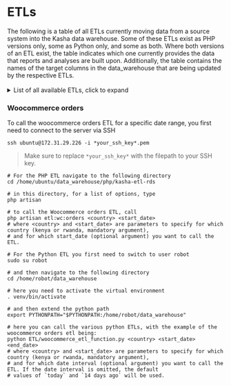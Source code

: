 # ETLs

<aside class="notice">
The following is a table of all ETLs currently moving data from a source system into the Kasha data warehouse.
Some of these ETLs exist as PHP versions only, some as Python only, and some as both.
Where both versions of an ETL exist, the table indicates which one currently provides the data that reports and analyses are built upon.
Additionally, the table contains the names of the target columns in the data_warehouse that are being updated by the respective ETLs.
</aside>
<br>
<details>
<summary>List of all available ETLs, click to expand</summary>

| **source system for the ETL**   | **PHP ETL available** | **Python ETL available**  | **reporting source**  | **SQL tables**
|---------------------------------|-----------------------|---------------------------|-----------------------|----------------|
| Woocommerce             | TRUE  | TRUE | PHP    | <html><body><ul><li>PHP</li><ul><li>KASHA_DWH.woocommerce_orders</li><li>KASHA_DWH.woocommerce_order_line_items</li><li>KASHA_DWH.woocommerce_order_shipings</li><li>KASHA_DWH.woocommerce_order_refunds</li><li>KASHA_DWH.woocommerce_order_fees</li><li>KASHA_DWH.woocommerce_product_categories</li></ul><li>Python</li><ul><li>KASHA_DWH.python_woocommerce_orders</li><li>KASHA_DWH.python_woocommerce_order_meta_data</li><li>KASHA_DWH.python_woocommerce_order_line_items</li><li>KASHA_DWH.python_woocommerce_order_shiping_lines</li><li>KASHA_DWH.python_woocommerce_order_fee_lines</li><li>KASHA_DWH.python_woocommerce_order_refunds</li><li>KASHA_DWH.python_woocommerce_product_categories</li></ul></ul></body></html> |
| Tradegecko orders       | TRUE  | TRUE | Python | <html><body><ul><li>PHP</li><ul><li>KASHA_DWH.tradegecko_orders</li><li>KASHA_DWH.tradegecko_order_line_items</li></ul><li>Python</li><ul><li>KASHA_DWH.new_tradegecko_orders</li></ul></ul></body></html> |
| Tradegecko line_items   | FALSE | TRUE | Python | <html><body><ul><li>KASHA_DWH.new_tradegecko_order_line_items</li></ul></ul></body></html> |
| ...                     |       |      |        | |
</details>

### Woocommerce orders
To call the woocommerce orders ETL for a specific date range, you first need to connect to the server via SSH

`ssh ubuntu@172.31.29.226 -i *your_ssh_key*.pem`
> Make sure to replace `*your_ssh_key*` with the filepath to your SSH key.
```shell
# For the PHP ETL navigate to the following directory
cd /home/ubuntu/data_warehouse/php/kasha-etl-rds

# in this directory, for a list of options, type
php artisan

# to call the Woocommerce orders ETL, call
php artisan etl:wc:orders <country> <start_date>
# where <country> and <start_date> are parameters to specify for which country (kenya or rwanda, mandatory argument),
# and for which start_date (optional argument) you want to call the ETL.
```

```shell
# For the Python ETL you first need to switch to user robot
sudo su robot

# and then navigate to the following directory
cd /home/robot/data_warehouse

# here you need to activate the virtual environment
. venv/bin/activate

# and then extend the python path
export PYTHONPATH="$PYTHONPATH:/home/robot/data_warehouse"

# here you can call the various python ETLs, with the example of the woocommerce orders etl being:
python ETL/woocommerce_etl_function.py <country> <start_date> <end_date>
# where <country> and <start_date> are parameters to specify for which country (kenya or rwanda, mandatory argument),
# and for which date interval (optional argument) you want to call the ETL. If the date interval is omitted, the default
# values of `today` and `14 days ago` will be used. 
```
